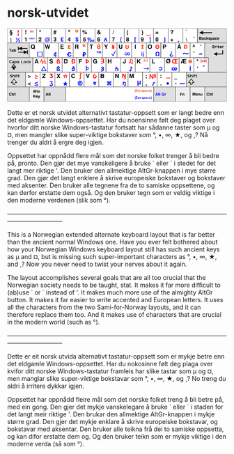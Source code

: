 # norsk-utvidet
![alt text](https://raw.githubusercontent.com/DandelionSprout/norsk-utvidet/master/Tastaturets%20design%2C%20juli%202018.png)

Dette er et norsk utvidet alternativt tastatur-oppsett som er langt bedre enn det eldgamle Windows-oppsettet. Har du noensinne følt deg plaget over hvorfor ditt norske Windows-tastatur fortsatt har sådanne taster som μ og ¤, men mangler slike super-viktige bokstaver som °, •, ∞, ★, og ̧ ? Nå trenger du aldri å ergre deg igjen.

Oppsettet har oppnådd flere mål som det norske folket trenger å bli bedre på, pronto. Den gjør det mye vanskeligere å bruke ` eller ´ i stedet for det langt mer riktige '. Den bruker den allmektige AltGr-knappen i mye større grad. Den gjør det langt enklere å skrive europeiske bokstaver og bokstaver med aksenter. Den bruker alle tegnene fra de to samiske oppsettene, og kan derfor erstatte dem også. Og den bruker tegn som er veldig viktige i den moderne verdenen (slik som °).

—————————————————————————————————————————————

This is a Norwegian extended alternate keyboard layout that is far better than the ancient normal Windows one. Have you ever felt bothered about how your Norwegian Windows keyboard layout still has such ancient keys as μ and ¤, but is missing such super-important characters as °, •, ∞, ★, and ̧ ? Now you never need to twist your nerves about it again.

The layout accomplishes several goals that are all too crucial that the Norwegian society needs to be taught, stat. It makes it far more difficult to (ab)use ` or ´ instead of '. It makes much more use of the almighty AltGr button. It makes it far easier to write accented and European letters. It uses all the characters from the two Sami-for-Norway layouts, and it can therefore replace them too. And it makes use of characters that are crucial in the modern world (such as °).

—————————————————————————————————————————————

Dette er eit norsk utvida alternativt tastatur-oppsett som er mykje betre enn det eldgamle Windows-oppsettet. Har du nokosinne følt deg plaga over kvifor ditt norske Windows-tastatur framleis har slike tastar som μ og ¤, men manglar slike super-viktige bokstavar som °, •, ∞, ★, og ̧ ? No treng du aldri å irritere dykkar igjen.

Oppsettet har oppnådd fleire mål som det norske folket treng å bli betre på, med ein gong. Den gjer det mykje vanskelegare å bruke ` eller ´ i staden for det langt meir riktige '. Den brukar den allmektige AltGr-knappen i mykje større grad. Den gjer det mykje enklare å skrive europeiske bokstavar, og bokstavar med aksentar. Den bruker alle teikna frå dei to samiske oppsetta, og kan difor erstatte dem og. Og den bruker teikn som er mykje viktige i den moderne verda (så som °).
